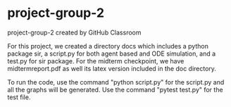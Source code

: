 # project-group-2
project-group-2 created by GitHub Classroom

For this project, we created a directory docs which includes a python package sir, a script.py for both agent based and ODE simulation, and a test.py for sir package.
For the midterm checkpoint, we have midtermreport.pdf as well its latex version included in the doc directory.

To run the code, use the command "python script.py" for the script.py and all the graphs will be generated.
Use the command "pytest test.py" for the test file.
